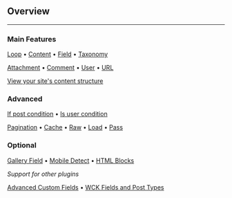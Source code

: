 ## Overview

---

<div class="row index"><div class="col-halff">

### Main Features

[Loop](options-general.php?page=ccs_reference&tab=loop) &bullet; [Content](options-general.php?page=ccs_reference&tab=content) &bullet; [Field](options-general.php?page=ccs_reference&tab=field) &bullet; [Taxonomy](options-general.php?page=ccs_reference&tab=taxonomy)

[Attachment](options-general.php?page=ccs_reference&tab=attach) &bullet; [Comment](options-general.php?page=ccs_reference&tab=comment) &bullet; [User](options-general.php?page=ccs_reference&tab=users) &bullet; [URL](options-general.php?page=ccs_reference&tab=url)

[View your site's content structure](index.php?page=content_overview)


### Advanced

[If post condition](options-general.php?page=ccs_reference&tab=if) &bullet; [Is user condition](options-general.php?page=ccs_reference&tab=is)

[Pagination](options-general.php?page=ccs_reference&tab=paged) &bullet; [Cache](options-general.php?page=ccs_reference&tab=cache) &bullet; [Raw](options-general.php?page=ccs_reference&tab=raw) &bullet; [Load](options-general.php?page=ccs_reference&tab=load) &bullet; [Pass](options-general.php?page=ccs_reference&tab=pass)

</div><div class="col-halff">

### Optional

[Gallery Field](options-general.php?page=ccs_reference&tab=gallery) &bullet; [Mobile Detect](options-general.php?page=ccs_reference&tab=mobile) &bullet; [HTML Blocks](options-general.php?page=ccs_reference&tab=block)

*Support for other plugins*

[Advanced Custom Fields](options-general.php?page=ccs_reference&tab=acf) &bullet; [WCK Fields and Post Types](options-general.php?page=ccs_reference&tab=wck)

</div>
</div>
